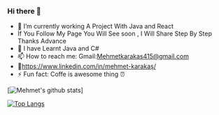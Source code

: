 ### Hi there 👋



- 🔭 I’m currently working A Project With Java and React 
- İf You Follow My Page You Will See soon , I Will Share Step By Step  Thanks Advance
- 🌱 I have Learnt  Java and C# 
- 📫 How to reach me: Gmail:Mehmetkarakas415@gmail.com
- 🦸https://www.linkedin.com/in/mehmet-karakaş/
- ⚡ Fun fact: Coffe is awesome thing ⏰


[![Mehmet's github stats](https://github-readme-stats.vercel.app/api?username=Mehmetkrks09&count_private=true&show_icons=true&theme=radical&hide_rank=false)]


[![Top Langs](https://github-readme-stats.vercel.app/api/top-langs/?username=Mehmetkrks09)](https://github.com/anuraghazra/github-readme-stats)


